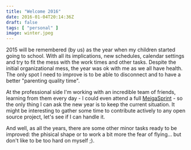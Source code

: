 ```yaml
---
title: "Welcome 2016"
date: 2016-01-04T20:14:36Z
draft: false
tags: [ "personal" ]
image: winter.jpeg
---
```


<p>2015 will be remembered (by us) as the year when my children started going to school. With all its implications, new schedules, calendar settings and try to fit the mess with the work times and other tasks. Despite the initial organizational mess, the year was ok with me as we all have health. The only spot I need to improve is to be able to disconnect and to have a better "parenting quality time".</p>
<p>At the professional side I'm working with an incredible team of friends, learning from them every day - I could even attend a full <a href="http://meigasprint.oscarmlage.com/">MeigaSprint</a> - so the only thing I can ask the new year is to keep the current situation. It might be interesting to gather some time to contribute actively to any open source project, let's see if I can handle it.</p>
<p>And well, as all the years, there are some other minor tasks ready to be improved: the phisical shape or to work a bit more the fear of flying... but don't like to be too hard on myself ;).</p>
